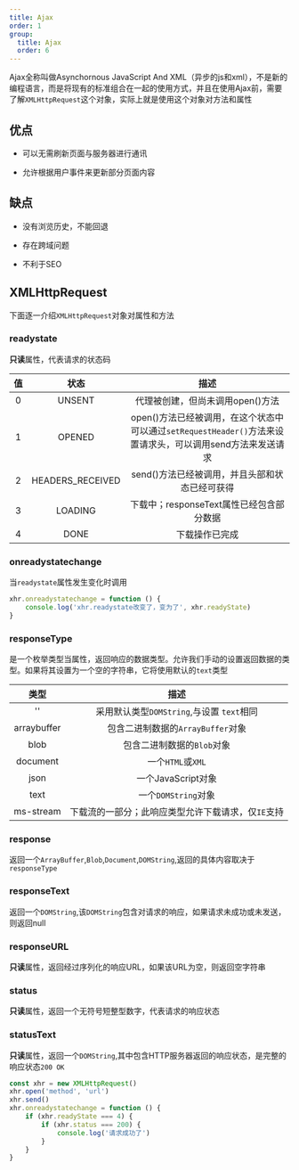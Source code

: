 ```yaml
---
title: Ajax
order: 1
group:
  title: Ajax
  order: 6
---
```


Ajax全称叫做Asynchornous JavaScript And XML（异步的js和xml），不是新的编程语言，而是将现有的标准组合在一起的使用方式，并且在使用Ajax前，需要了解`XMLHttpRequest`这个对象，实际上就是使用这个对象对方法和属性

## 优点

- 可以无需刷新页面与服务器进行通讯

- 允许根据用户事件来更新部分页面内容

## 缺点

- 没有浏览历史，不能回退

- 存在跨域问题

- 不利于SEO

## XMLHttpRequest

下面逐一介绍`XMLHttpRequest`对象对属性和方法

### readystate

**只读**属性，代表请求的状态码

|  值  |       状态       |                             描述                             |
| :--: | :--------------: | :----------------------------------------------------------: |
|  0   |      UNSENT      |               代理被创建，但尚未调用open()方法               |
|  1   |      OPENED      | open()方法已经被调用，在这个状态中可以通过`setRequestHeader()`方法来设置请求头，可以调用send方法来发送请求 |
|  2   | HEADERS_RECEIVED |        send()方法已经被调用，并且头部和状态已经可获得        |
|  3   |     LOADING      |           下载中；responseText属性已经包含部分数据           |
|  4   |       DONE       |                        下载操作已完成                        |

### onreadystatechange

当`readystate`属性发生变化时调用

```javascript
xhr.onreadystatechange = function () {
    console.log('xhr.readystate改变了，变为了', xhr.readyState)
}
```

### responseType

是一个枚举类型当属性，返回响应的数据类型。允许我们手动的设置返回数据的类型。如果将其设置为一个空的字符串，它将使用默认的`text`类型

|    类型     |                          描述                          |
| :---------: | :----------------------------------------------------: |
|     ''      |       采用默认类型`DOMString`,与设置 `text`相同        |
| arraybuffer |           包含二进制数据的`ArrayBuffer`对象            |
|    blob     |               包含二进制数据的`Blob`对象               |
|  document   |                   一个`HTML`或`XML`                    |
|    json     |                   一个JavaScript对象                   |
|    text     |                  一个`DOMString`对象                   |
| ms-stream  | 下载流的一部分；此响应类型允许下载请求，仅`IE`支持 |

### response

返回一个`ArrayBuffer`,`Blob`,`Document`,`DOMString`,返回的具体内容取决于`responseType`

### responseText

返回一个`DOMString`,该`DOMString`包含对请求的响应，如果请求未成功或未发送，则返回null

### responseURL

**只读**属性，返回经过序列化的响应URL，如果该URL为空，则返回空字符串

### status

**只读**属性，返回一个无符号短整型数字，代表请求的响应状态

### statusText

**只读**属性，返回一个`DOMString`,其中包含HTTP服务器返回的响应状态，是完整的响应状态`200 OK`


```javascript
const xhr = new XMLHttpRequest()
xhr.open('method', 'url')
xhr.send()
xhr.onreadystatechange = function () {
    if (xhr.readyState === 4) {
        if (xhr.status === 200) {
            console.log('请求成功了')
        }
    }
}
```
